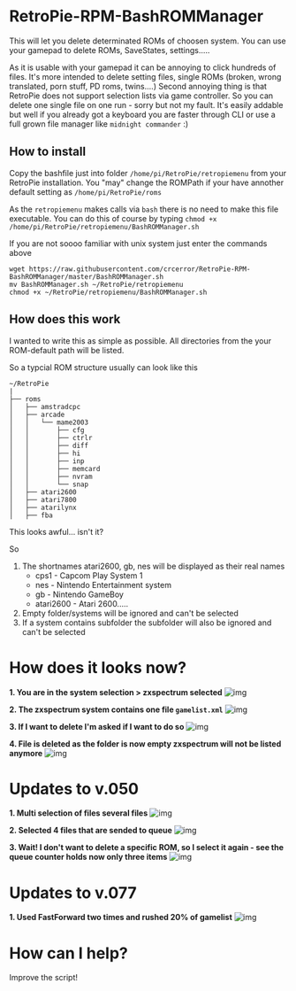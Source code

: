 # RetroPie-RPM-BashROMManager

This will let you delete determinated ROMs of choosen system. You can use your gamepad to delete ROMs, SaveStates, settings.....

As it is usable with your gamepad it can be annoying to click hundreds of files. It's more intended to delete setting files, single ROMs (broken, wrong translated, porn stuff, PD roms, twins....)
Second annoying thing is that RetroPie does not support selection lists via game controller. So you can delete one single file on one run - sorry but not my fault. It's easily addable but well if you already got a keyboard you are faster through CLI or use a full grown file manager like `midnight commander` :)

## How to install

Copy the bashfile just into folder `/home/pi/RetroPie/retropiemenu` from your RetroPie installation.
You "may" change the ROMPath if your have annother default setting as `/home/pi/RetroPie/roms`

As the `retropiemenu` makes calls via `bash` there is no need to make this file executable. You can do this of course by typing `chmod +x /home/pi/RetroPie/retropiemenu/BashROMManager.sh`

If you are not soooo familiar with unix system just enter the commands above
```
wget https://raw.githubusercontent.com/crcerror/RetroPie-RPM-BashROMManager/master/BashROMManager.sh
mv BashROMManager.sh ~/RetroPie/retropiemenu
chmod +x ~/RetroPie/retropiemenu/BashROMManager.sh
```

## How does this work

I wanted to write this as simple as possible.
All directories from the your ROM-default path will be listed.

So a typcial ROM structure usually can look like this
```
~/RetroPie
|
├── roms
│   ├── amstradcpc
│   ├── arcade
│   │   └── mame2003
│   │       ├── cfg
│   │       ├── ctrlr
│   │       ├── diff
│   │       ├── hi
│   │       ├── inp
│   │       ├── memcard
│   │       ├── nvram
│   │       └── snap
│   ├── atari2600
│   ├── atari7800
│   ├── atarilynx
│   ├── fba
```

This looks awful... isn't it?

So
1. The shortnames atari2600, gb, nes will be displayed as their real names
    + cps1 - Capcom Play System 1
    + nes - Nintendo Entertainment system
    + gb - Nintendo GameBoy
    + atari2600 - Atari 2600.....
2. Empty folder/systems will be ignored and can't be selected
3. If a system contains subfolder the subfolder will also be ignored and can't be selected

# How does it looks now?

**1. You are in the system selection > zxspectrum selected**
![img](https://up.picr.de/31816394et.png)

**2. The zxspectrum system contains one file `gamelist.xml`**
![img](https://up.picr.de/31816395wi.png)

**3. If I want to delete I'm asked if I want to do so**
![img](https://up.picr.de/31816396vt.png)

**4. File is deleted as the folder is now empty zxspectrum will not be listed anymore**
![img](https://up.picr.de/31816397hx.png)

# Updates to v.050

**1. Multi selection of files several files**
![img](https://up.picr.de/31838955tu.png)

**2. Selected 4 files that are sended to queue**
![img](https://up.picr.de/31838956ov.png)

**3. Wait! I don't want to delete a specific ROM, so I select it again - see the queue counter holds now only three items**
![img](https://up.picr.de/31838957ob.png)

# Updates to v.077

**1. Used FastForward two times and rushed 20% of gamelist**
![img](https://up.picr.de/31869206ob.png)

# How can I help?

Improve the script!

